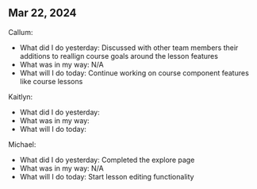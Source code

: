 ## Mar 22, 2024
Callum:
- What did I do yesterday: Discussed with other team members their additions to reallign course goals around the lesson features
- What was in my way: N/A
- What will I do today: Continue working on course component features like course lessons

Kaitlyn:
- What did I do yesterday: 
- What was in my way:
- What will I do today: 

Michael:
- What did I do yesterday: Completed the explore page
- What was in my way: N/A
- What will I do today: Start lesson editing functionality
